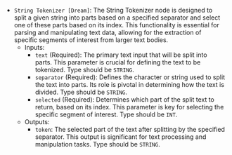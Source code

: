 - `String Tokenizer [Dream]`: The String Tokenizer node is designed to split a given string into parts based on a specified separator and select one of these parts based on its index. This functionality is essential for parsing and manipulating text data, allowing for the extraction of specific segments of interest from larger text bodies.
    - Inputs:
        - `text` (Required): The primary text input that will be split into parts. This parameter is crucial for defining the text to be tokenized. Type should be `STRING`.
        - `separator` (Required): Defines the character or string used to split the text into parts. Its role is pivotal in determining how the text is divided. Type should be `STRING`.
        - `selected` (Required): Determines which part of the split text to return, based on its index. This parameter is key for selecting the specific segment of interest. Type should be `INT`.
    - Outputs:
        - `token`: The selected part of the text after splitting by the specified separator. This output is significant for text processing and manipulation tasks. Type should be `STRING`.
